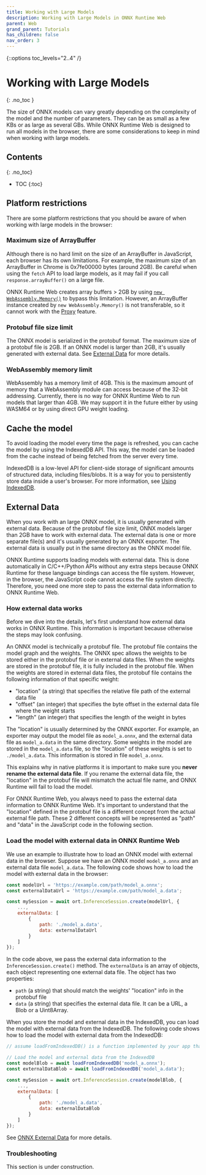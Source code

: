 ```yaml
---
title: Working with Large Models
description: Working with Large Models in ONNX Runtime Web
parent: Web
grand_parent: Tutorials
has_children: false
nav_order: 3
---
```

{::options toc_levels="2..4" /}

# Working with Large Models
{: .no_toc }

The size of ONNX models can vary greatly depending on the complexity of the model and the number of parameters. They can be as small as a few KBs or as large as several GBs. While ONNX Runtime Web is designed to run all models in the browser, there are some considerations to keep in mind when working with large models.

## Contents
{: .no_toc}

* TOC
{:toc}


## Platform restrictions

There are some platform restrictions that you should be aware of when working with large models in the browser:

### Maximum size of ArrayBuffer

Although there is no hard limit on the size of an ArrayBuffer in JavaScript, each browser has its own limitations. For example, the maximum size of an ArrayBuffer in Chrome is 0x7fe00000 bytes (around 2GB). Be careful when using the `fetch` API to load large models, as it may fail if you call `response.arrayBuffer()` on a large file.

ONNX Runtime Web creates array buffers > 2GB by using [`new WebAssembly.Memory()`](https://developer.mozilla.org/en-US/docs/WebAssembly/JavaScript_interface/Memory/Memory) to bypass this limitation. However, an ArrayBuffer instance created by `new WebAssembly.Memory()` is not transferable, so it cannot work with the [Proxy](https://onnxruntime.ai/docs/api/js/interfaces/Env.WebAssemblyFlags.html#proxy) feature.

### Protobuf file size limit

The ONNX model is serialized in the protobuf format. The maximum size of a protobuf file is 2GB. If an ONNX model is larger than 2GB, it's usually generated with external data. See [External Data](#external-data) for more details.

### WebAssembly memory limit

WebAssembly has a memory limit of 4GB. This is the maximum amount of memory that a WebAssembly module can access because of the 32-bit addressing. Currently, there is no way for ONNX Runtime Web to run models that larger than 4GB. We may support it in the future either by using WASM64 or by using direct GPU weight loading.

## Cache the model

To avoid loading the model every time the page is refreshed, you can cache the model by using the IndexedDB API. This way, the model can be loaded from the cache instead of being fetched from the server every time.

IndexedDB is a low-level API for client-side storage of significant amounts of structured data, including files/blobs. It is a way for you to persistently store data inside a user's browser. For more information, see [Using IndexedDB](https://developer.mozilla.org/en-US/docs/Web/API/IndexedDB_API/Using_IndexedDB).

## External Data

When you work with an large ONNX model, it is usually generated with external data. Because of the protobuf file size limit, ONNX models larger than 2GB have to work with external data. The external data is one or more separate file(s) and it's usually generated by an ONNX exporter. The external data is usually put in the same directory as the ONNX model file.

ONNX Runtime supports loading models with external data. This is done automatically in C/C++/Python APIs without any extra steps because ONNX Runtime for these language bindings can access the file system. However, in the browser, the JavaScript code cannot access the file system directly. Therefore, you need one more step to pass the external data information to ONNX Runtime Web.

### How external data works

Before we dive into the details, let's first understand how external data works in ONNX Runtime. This information is important because otherwise the steps may look confusing.

An ONNX model is technically a protobuf file. The protobuf file contains the model graph and the weights. The ONNX spec allows the weights to be stored either in the protobuf file or in external data files. When the weights are stored in the protobuf file, it is fully included in the protobuf file. When the weights are stored in external data files, the protobuf file contains the following information of that specific weight:
- "location" (a string) that specifies the relative file path of the external data file
- "offset" (an integer) that specifies the byte offset in the external data file where the weight starts
- "length" (an integer) that specifies the length of the weight in bytes

The "location" is usually determined by the ONNX exporter. For example, an exporter may output the model file as `model_a.onnx`, and the external data file as `model_a.data` in the same directory. Some weights in the model are stored in the `model_a.data` file, so the "location" of these weights is set to `./model_a.data`. This information is stored in file `model_a.onnx`.

This explains why in native platforms it is important to make sure you **never rename the external data file**. If you rename the external data file, the "location" in the protobuf file will mismatch the actual file name, and ONNX Runtime will fail to load the model.

For ONNX Runtime Web, you always need to pass the external data information to ONNX Runtime Web. It's important to understand that the "location" defined in the protobuf file is a different concept from the actual external file path. These 2 different concepts will be represented as "path" and "data" in the JavaScript code in the following section.

### Load the model with external data in ONNX Runtime Web

We use an example to illustrate how to load an ONNX model with external data in the browser. Suppose we have an ONNX model `model_a.onnx` and an external data file `model_a.data`. The following code shows how to load the model with external data in the browser:

```js
const modelUrl = 'https://example.com/path/model_a.onnx';
const externalDataUrl = 'https://example.com/path/model_a.data';

const mySession = await ort.InferenceSession.create(modelUrl, {
    ...,
    externalData: [
        {
            path: './model_a.data',
            data: externalDataUrl
        }
    ]
});
```

In the code above, we pass the external data information to the `InferenceSession.create()` method. The `externalData` is an array of objects, each object representing one external data file. The object has two properties:
- `path` (a string) that should match the weights' "location" info in the protobuf file
- `data` (a string) that specifies the external data file. It can be a URL, a Blob or a Uint8Array.

When you store the model and external data in the IndexedDB, you can load the model with external data from the IndexedDB. The following code shows how to load the model with external data from the IndexedDB:

```js
// assume loadFromIndexedDB() is a function implemented by your app that loads the data from the IndexedDB

// Load the model and external data from the IndexedDB
const modelBlob = await loadFromIndexedDB('model_a.onnx');
const externalDataBlob = await loadFromIndexedDB('model_a.data');

const mySession = await ort.InferenceSession.create(modelBlob, {
    ...,
    externalData: [
        {
            path: './model_a.data',
            data: externalDataBlob
        }
    ]
});
```

See [ONNX External Data](https://onnx.ai/onnx/repo-docs/ExternalData.html) for more details.

### Troubleshooting

This section is under construction.